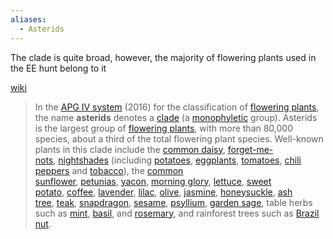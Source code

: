 ```yaml
---
aliases:
  - Asterids
---
```

The clade is quite broad, however, the majority of flowering plants used in the EE hunt belong to it

[wiki](https://en.wikipedia.org/wiki/Asterids)
>In the [APG IV system](https://en.wikipedia.org/wiki/APG_IV_system "APG IV system") (2016) for the classification of [flowering plants](https://en.wikipedia.org/wiki/Flowering_plant "Flowering plant"), the name **asterids** denotes a [clade](https://en.wikipedia.org/wiki/Clade "Clade") (a [monophyletic](https://en.wikipedia.org/wiki/Monophyletic "Monophyletic") group). Asterids is the largest group of [flowering plants](https://en.wikipedia.org/wiki/Flowering_plant "Flowering plant"), with more than 80,000 species, about a third of the total flowering plant species. Well-known plants in this clade include the [common daisy](https://en.wikipedia.org/wiki/Bellis_perennis "Bellis perennis"), [forget-me-nots](https://en.wikipedia.org/wiki/Myosotis "Myosotis"), [nightshades](https://en.wikipedia.org/wiki/Solanaceae "Solanaceae") (including [potatoes](https://en.wikipedia.org/wiki/Potato "Potato"), [eggplants](https://en.wikipedia.org/wiki/Eggplant "Eggplant"), [tomatoes](https://en.wikipedia.org/wiki/Tomato "Tomato"), [chili peppers](https://en.wikipedia.org/wiki/Chili_pepper "Chili pepper") and [tobacco](https://en.wikipedia.org/wiki/Nicotiana_tabacum "Nicotiana tabacum")), the [common sunflower](https://en.wikipedia.org/wiki/Common_sunflower "Common sunflower"), [petunias](https://en.wikipedia.org/wiki/Petunia "Petunia"), [yacon](https://en.wikipedia.org/wiki/Yac%C3%B3n "Yacón"), [morning glory](https://en.wikipedia.org/wiki/Morning_glory "Morning glory"), [lettuce](https://en.wikipedia.org/wiki/Lettuce "Lettuce"), [sweet potato](https://en.wikipedia.org/wiki/Sweet_potato "Sweet potato"), [coffee](https://en.wikipedia.org/wiki/Coffea "Coffea"), [lavender](https://en.wikipedia.org/wiki/Lavandula "Lavandula"), [lilac](https://en.wikipedia.org/wiki/Syringa "Syringa"), [olive](https://en.wikipedia.org/wiki/Olive "Olive"), [jasmine](https://en.wikipedia.org/wiki/Jasmine "Jasmine"), [honeysuckle](https://en.wikipedia.org/wiki/Honeysuckle "Honeysuckle"), [ash tree](https://en.wikipedia.org/wiki/Fraxinus "Fraxinus"), [teak](https://en.wikipedia.org/wiki/Teak "Teak"), [snapdragon](https://en.wikipedia.org/wiki/Antirrhinum "Antirrhinum"), [sesame](https://en.wikipedia.org/wiki/Sesame "Sesame"), [psyllium](https://en.wikipedia.org/wiki/Psyllium "Psyllium"), [garden sage](https://en.wikipedia.org/wiki/Salvia_officinalis "Salvia officinalis"), table herbs such as [mint](https://en.wikipedia.org/wiki/Mentha), [basil](https://en.wikipedia.org/wiki/Basil "Basil"), and [rosemary](https://en.wikipedia.org/wiki/Rosemary "Rosemary"), and rainforest trees such as [Brazil nut](https://en.wikipedia.org/wiki/Brazil_nut "Brazil nut").
